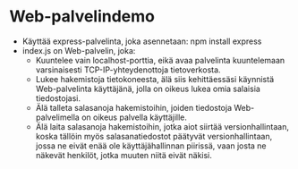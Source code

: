 # Web-palvelindemo #

* Käyttää express-palvelinta, joka asennetaan: npm install express
* index.js on Web-palvelin, joka:
   - Kuuntelee vain localhost-porttia, eikä avaa palvelinta kuuntelemaan varsinaisesti TCP-IP-yhteydenottoja tietoverkosta.
   - Lukee hakemistoja tietokoneesta, älä siis kehittäessäsi käynnistä Web-palvelinta käyttäjänä, jolla on oikeus lukea omia salaisia tiedostojasi.
   - Älä talleta salasanoja hakemistoihin, joiden tiedostoja Web-palvelimella on oikeus palvella käyttäjille.
   - Älä laita salasanoja hakemistoihin, jotka aiot siirtää versionhallintaan, koska tällöin myös salasanatiedostot päätyvät versionhallintaan, jossa ne eivät enää ole käyttäjähallinnan piirissä, vaan josta ne näkevät henkilöt, jotka muuten niitä eivät näkisi.



